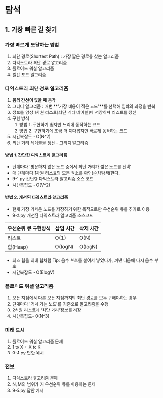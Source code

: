 # 탐색

## 1. 가장 빠른 길 찾기
### 가장 빠르게 도달하는 방법
   1. 최단 경로(Shortest Path) : 가장 짧은 경로를 찾는 알고리즘
   2. 다익스트라 최단 경로 알고리즘
   3. 플로이드 워셜 알고리즘 
   4. 벨만 포드 알고리즘

### 다익스트라 최단 경로 알고리즘
   1. **음의 간선이 없을 때** 동작
   2. 그리디 알고리즘 : 매번 **'가장 비용이 적은 노드'**를 선택해 임의의 과정을 반복
   3. 정보를 항상 1차원 리스트[최단 거리 테이블]에 저장하며 리스트를 갱신
   4. 구현 방식
      1. 방법 1. 구현하기 쉽지만 느리게 동작하는 코드
      2. 방법 2. 구현하기에 조금 더 까다롭지만 빠르게 동작하는 코드
   5. 시간복잡도 - O(N^2)
   6. 최단 거리 테이블을 생신 - 그리디 알고리즘
      
#### 방법 1. 간단한 다익스트라 알고리즘
   - 단계마다 '방문하지 않은 노드 중에서 최단 거리가 짧은 노드를 선택'
   - 매 단계마다 1차원 리스트의 모든 원소를 확인(순차탐색)한다.
   - 9-1.py 간단한 다익스트라 알고리즘 소스 코드
   - 시간복잡도 - O(V^2)

#### 방법 2. 개선된 다익스트라 알고리즘
   - 현재 가장 가까운 노드를 저장하기 위한 목적으로만 우선순위 큐를 추가로 이용
   - 9-2.py 개선된 다익스트라 알고리즘 소스코드
   
|우선순위 큐 구현방식 |삽입 시간|삭제 시간|
|-----|----|----|
|리스트|O(1)|O(N)|
|힙(Heap)|O(logN)|O(logN)|
   - 최소 힙을 최대 힙처럼 Tip: 음수 부호를 붙여서 넣었다가, 꺼낸 다음에 다시 음수 부호
   - 시간복잡도 - O(ElogV)

### 플로이드 워셜 알고리즘
   1. 모든 지점에서 다른 모든 지점까지의 최단 경로를 모두 구해야하는 경우
   2. 단계마다 '거쳐 가는 노드'를 기준으로 알고리즘을 수행
   3. 2차원 리스트에 '최단 거리'정보를 저장
   4. 시간복잡도- O(N^3)

### 미래 도시
   1. 플로이드 워셜 알고리즘 문제
   2. 1 to X + X to K
   3. 9-4.py 답안 예시

### 전보
  1. 다익스트라 알고리즘 문제
  2. N, M의 범위가 커 우선순위 큐를 이용하는 문제
  3. 9-5.py 답안 예시